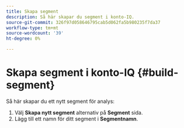 ```yaml
---
title: Skapa segment
description: Så här skapar du segment i konto-IQ.
source-git-commit: 326f97d058646795cab5d062fa5b980235f7da37
workflow-type: tm+mt
source-wordcount: '39'
ht-degree: 0%

---
```



# Skapa segment i konto-IQ {#build-segment}

Så här skapar du ett nytt segment för analys:

1. Välj **Skapa nytt segment** alternativ på **Segment** sida.
1. Lägg till ett namn för ditt segment i **Segmentnamn**.
